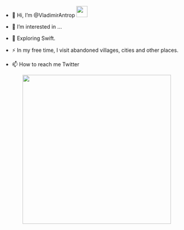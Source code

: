 - 👋 Hi, I’m @VladimirAntrop <img src="https://media.giphy.com/media/WUlplcMpOCEmTGBtBW/giphy.gif" width="30">

- :telescope: I’m interested in ...

- :seedling: Exploring Swift.

- :zap: In my free time, I visit abandoned villages, cities and other places.

- 📫 How to reach me Twitter

<div id="header" align="center">
  <img src="https://media.giphy.com/media/xT8qBsOjMOcdeGJIU8/giphy.gif" width="400"/>
</div>
<!---
VladimirAntrop/VladimirAntrop is a ✨ special ✨ repository because its `README.md` (this file) appears on your GitHub profile.
You can click the Preview link to take a look at your changes.
--->
